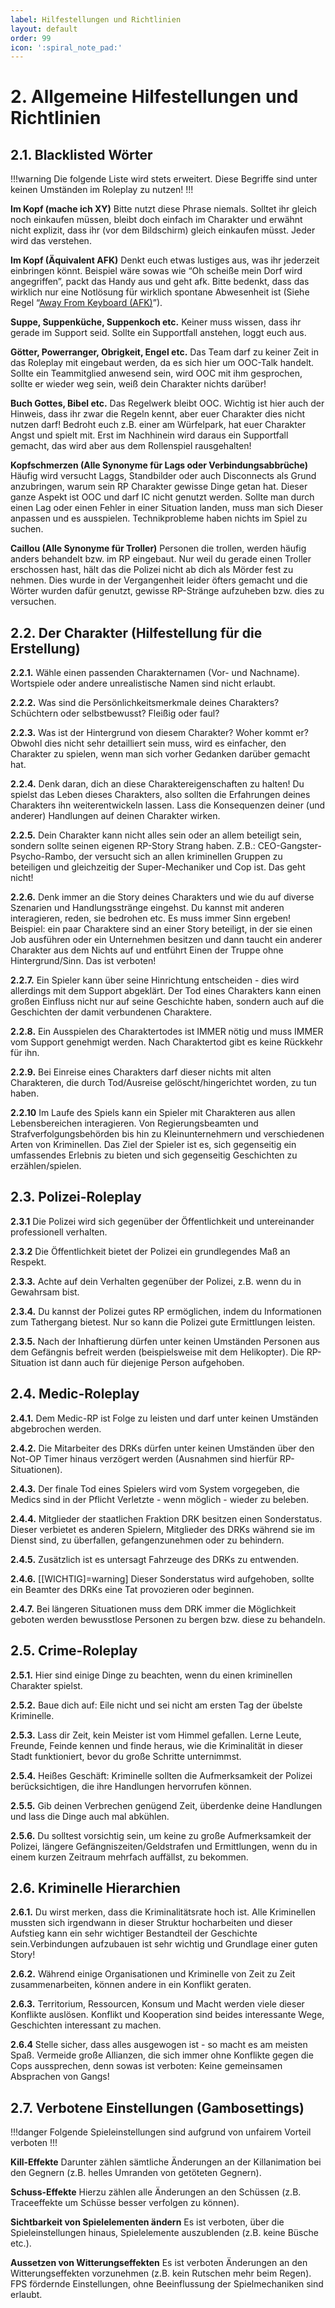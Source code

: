 ```yaml
---
label: Hilfestellungen und Richtlinien
layout: default
order: 99
icon: ':spiral_note_pad:'
---
```


# 2. Allgemeine Hilfestellungen und Richtlinien

## 2.1. Blacklisted Wörter

!!!warning
Die folgende Liste wird stets erweitert. Diese Begriffe sind unter keinen Umständen im Roleplay zu nutzen!
!!!

**Im Kopf (mache ich XY)**
Bitte nutzt diese Phrase niemals. Solltet ihr gleich noch einkaufen müssen, bleibt doch einfach im Charakter und erwähnt nicht explizit, dass ihr (vor dem Bildschirm) gleich einkaufen müsst. Jeder wird das verstehen.

**Im Kopf (Äquivalent AFK)**
Denkt euch etwas lustiges aus, was ihr jederzeit einbringen könnt. Beispiel wäre sowas wie “Oh scheiße mein Dorf wird angegriffen”, packt das Handy aus und geht afk. Bitte bedenkt, dass das wirklich nur eine Notlösung für wirklich spontane Abwesenheit ist (Siehe Regel “[Away From Keyboard (AFK)](Roleplay_allgemein.md#37-away-from-keyboard-afk)”).

**Suppe, Suppenküche, Suppenkoch etc.**
Keiner muss wissen, dass ihr gerade im Support seid. Sollte ein Supportfall anstehen, loggt euch aus.

**Götter, Powerranger, Obrigkeit, Engel etc.**
Das Team darf zu keiner Zeit in das Roleplay mit eingebaut werden, da es sich hier um OOC-Talk handelt. Sollte ein Teammitglied anwesend sein, wird OOC mit ihm gesprochen, sollte er wieder weg sein, weiß dein Charakter nichts darüber!

**Buch Gottes, Bibel etc.**
Das Regelwerk bleibt OOC. Wichtig ist hier auch der Hinweis, dass ihr zwar die Regeln kennt, aber euer Charakter dies nicht nutzen darf! Bedroht euch z.B. einer am Würfelpark, hat euer Charakter Angst und spielt mit. Erst im Nachhinein wird daraus ein Supportfall gemacht, das wird aber aus dem Rollenspiel rausgehalten!

**Kopfschmerzen (Alle Synonyme für Lags oder Verbindungsabbrüche)**
Häufig wird versucht Laggs, Standbilder oder auch Disconnects als Grund anzubringen, warum sein RP Charakter gewisse Dinge getan hat. Dieser ganze Aspekt ist OOC und darf IC nicht genutzt werden. Sollte man durch einen Lag oder einen Fehler in einer Situation landen, muss man sich Dieser anpassen und es ausspielen. Technikprobleme haben nichts im Spiel zu suchen.

**Caillou (Alle Synonyme für Troller)**
Personen die trollen, werden häufig anders behandelt bzw. im RP eingebaut. Nur weil du gerade einen Troller erschossen hast, hält das die Polizei nicht ab dich als Mörder fest zu nehmen. Dies wurde in der Vergangenheit leider öfters gemacht und die Wörter wurden dafür genutzt, gewisse RP-Stränge aufzuheben bzw. dies zu versuchen.

## 2.2. Der Charakter (Hilfestellung für die Erstellung)

**2.2.1.** Wähle einen passenden Charakternamen (Vor- und Nachname). Wortspiele oder andere unrealistische Namen sind nicht erlaubt.

**2.2.2.** Was sind die Persönlichkeitsmerkmale deines Charakters? Schüchtern oder selbstbewusst? Fleißig oder faul?

**2.2.3.** Was ist der Hintergrund von diesem Charakter? Woher kommt er? Obwohl dies nicht sehr detailliert sein muss, wird es einfacher, den Charakter zu spielen, wenn man sich vorher Gedanken darüber gemacht hat.

**2.2.4.** Denk daran, dich an diese Charaktereigenschaften zu halten! Du spielst das Leben dieses Charakters, also sollten die Erfahrungen deines Charakters ihn weiterentwickeln lassen. Lass die Konsequenzen deiner (und anderer) Handlungen auf deinen Charakter wirken.

**2.2.5.** Dein Charakter kann nicht alles sein oder an allem beteiligt sein, sondern sollte seinen eigenen RP-Story Strang haben. Z.B.: CEO-Gangster-Psycho-Rambo, der versucht sich an allen kriminellen Gruppen zu beteiligen und gleichzeitig der Super-Mechaniker und Cop ist. Das geht nicht!

**2.2.6.** Denk immer an die Story deines Charakters und wie du auf diverse Szenarien und Handlungsstränge eingehst. Du kannst mit anderen interagieren, reden, sie bedrohen etc. Es muss immer Sinn ergeben! Beispiel: ein paar Charaktere sind an einer Story beteiligt, in der sie einen Job ausführen oder ein Unternehmen besitzen und dann taucht ein anderer Charakter aus dem Nichts auf und entführt Einen der Truppe ohne Hintergrund/Sinn. Das ist verboten!

**2.2.7.** Ein Spieler kann über seine Hinrichtung entscheiden - dies wird allerdings mit dem Support abgeklärt. Der Tod eines Charakters kann einen großen Einfluss nicht nur auf seine Geschichte haben, sondern auch auf die Geschichten der damit verbundenen Charaktere.

**2.2.8.** Ein Ausspielen des Charaktertodes ist IMMER nötig und muss IMMER vom Support genehmigt werden. Nach Charaktertod gibt es keine Rückkehr für ihn.

**2.2.9.** Bei Einreise eines Charakters darf dieser nichts mit alten Charakteren, die durch Tod/Ausreise gelöscht/hingerichtet worden, zu tun haben.

**2.2.10** Im Laufe des Spiels kann ein Spieler mit Charakteren aus allen Lebensbereichen interagieren. Von Regierungsbeamten und Strafverfolgungsbehörden bis hin zu Kleinunternehmern und verschiedenen Arten von Kriminellen. Das Ziel der Spieler ist es, sich gegenseitig ein umfassendes Erlebnis zu bieten und sich gegenseitig Geschichten zu erzählen/spielen.

## 2.3. Polizei-Roleplay

**2.3.1** Die Polizei wird sich gegenüber der Öffentlichkeit und untereinander professionell verhalten.

**2.3.2** Die Öffentlichkeit bietet der Polizei ein grundlegendes Maß an Respekt.

**2.3.3.** Achte auf dein Verhalten gegenüber der Polizei, z.B. wenn du in Gewahrsam bist.

**2.3.4.** Du kannst der Polizei gutes RP ermöglichen, indem du Informationen zum Tathergang bietest. Nur so kann die Polizei gute Ermittlungen leisten.

**2.3.5.** Nach der Inhaftierung dürfen unter keinen Umständen Personen aus dem Gefängnis befreit werden (beispielsweise mit dem Helikopter). Die RP-Situation ist dann auch für diejenige Person aufgehoben.

## 2.4. Medic-Roleplay

**2.4.1.** Dem Medic-RP ist Folge zu leisten und darf unter keinen Umständen abgebrochen werden.

**2.4.2.** Die Mitarbeiter des DRKs dürfen unter keinen Umständen über den Not-OP Timer hinaus verzögert werden (Ausnahmen sind hierfür RP-Situationen).

**2.4.3.** Der finale Tod eines Spielers wird vom System vorgegeben, die Medics sind in der Pflicht Verletzte - wenn möglich - wieder zu beleben.

**2.4.4.** Mitglieder der staatlichen Fraktion DRK besitzen einen Sonderstatus. Dieser verbietet es anderen Spielern, Mitglieder des DRKs während sie im Dienst sind, zu überfallen, gefangenzunehmen oder zu behindern.

**2.4.5.** Zusätzlich ist es untersagt Fahrzeuge des DRKs zu entwenden.

**2.4.6.** [[WICHTIG]=warning] Dieser Sonderstatus wird aufgehoben, sollte ein Beamter des DRKs eine Tat provozieren oder beginnen.

**2.4.7.** Bei längeren Situationen muss dem DRK immer die Möglichkeit geboten werden bewusstlose Personen zu bergen bzw. diese zu behandeln.

## 2.5. Crime-Roleplay

**2.5.1.** Hier sind einige Dinge zu beachten, wenn du einen kriminellen Charakter spielst.

**2.5.2.** Baue dich auf: Eile nicht und sei nicht am ersten Tag der übelste Kriminelle.

**2.5.3.** Lass dir Zeit, kein Meister ist vom Himmel gefallen. Lerne Leute, Freunde, Feinde kennen und finde heraus, wie die Kriminalität in dieser Stadt funktioniert, bevor du große Schritte unternimmst.

**2.5.4.** Heißes Geschäft: Kriminelle sollten die Aufmerksamkeit der Polizei berücksichtigen, die ihre Handlungen hervorrufen können.

**2.5.5.** Gib deinen Verbrechen genügend Zeit, überdenke deine Handlungen und lass die Dinge auch mal abkühlen.

**2.5.6.** Du solltest vorsichtig sein, um keine zu große Aufmerksamkeit der Polizei, längere Gefängniszeiten/Geldstrafen und Ermittlungen, wenn du in einem kurzen Zeitraum mehrfach auffällst, zu bekommen.


## 2.6. Kriminelle Hierarchien

**2.6.1.** Du wirst merken, dass die Kriminalitätsrate hoch ist. Alle Kriminellen mussten sich irgendwann in dieser Struktur hocharbeiten und dieser Aufstieg kann ein sehr wichtiger Bestandteil der Geschichte sein.Verbindungen aufzubauen ist sehr wichtig und Grundlage einer guten Story!

**2.6.2.** Während einige Organisationen und Kriminelle von Zeit zu Zeit zusammenarbeiten, können andere in ein Konflikt geraten.

**2.6.3.** Territorium, Ressourcen, Konsum und Macht werden viele dieser Konflikte auslösen. Konflikt und Kooperation sind beides interessante Wege, Geschichten interessant zu machen.

**2.6.4** Stelle sicher, dass alles ausgewogen ist - so macht es am meisten Spaß. Vermeide große Allianzen, die sich immer ohne Konflikte gegen die Cops aussprechen, denn sowas ist verboten: Keine gemeinsamen Absprachen von Gangs!

## 2.7. Verbotene Einstellungen (Gambosettings)

!!!danger
Folgende Spieleinstellungen sind aufgrund von unfairem Vorteil verboten
!!!

**Kill-Effekte**
Darunter zählen sämtliche Änderungen an der Killanimation bei den Gegnern (z.B. helles Umranden von getöteten Gegnern).

**Schuss-Effekte**
Hierzu zählen alle Änderungen an den Schüssen (z.B. Traceeffekte um Schüsse besser verfolgen zu können).

**Sichtbarkeit von Spielelementen ändern**
Es ist verboten, über die Spieleinstellungen hinaus, Spielelemente auszublenden (z.B. keine Büsche etc.).

**Aussetzen von Witterungseffekten**
Es ist verboten Änderungen an den Witterungseffekten vorzunehmen (z.B. kein Rutschen mehr beim Regen). FPS fördernde Einstellungen, ohne Beeinflussung der Spielmechaniken sind erlaubt.

